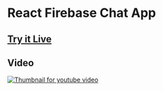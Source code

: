 # React Firebase Chat App

## [Try it Live](https://lingonsaft.github.io/react-firebase-chat-app/)

## Video

[![Thumbnail for youtube video](https://img.youtube.com/vi/ggcOE25WO7o/0.jpg)](https://www.youtube.com/watch?v=ggcOE25WO7o)
